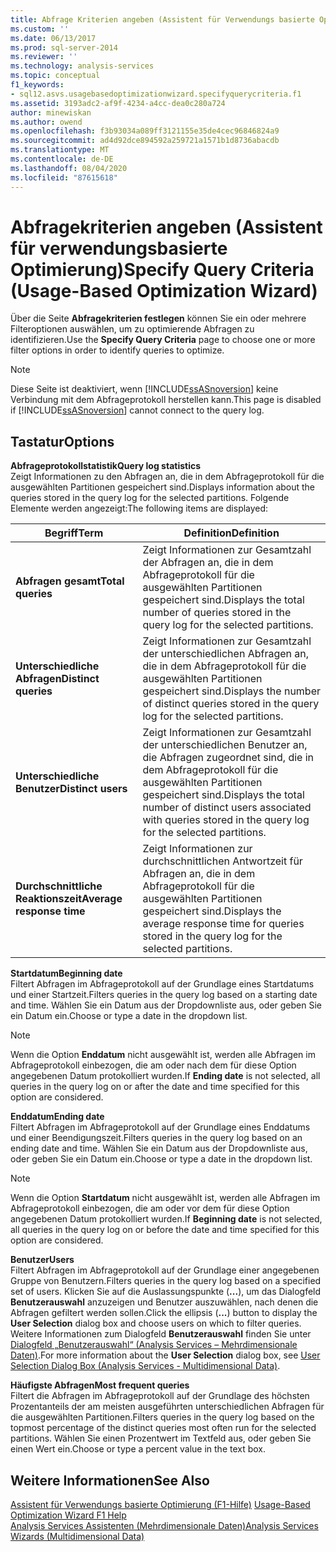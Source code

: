 ```yaml
---
title: Abfrage Kriterien angeben (Assistent für Verwendungs basierte Optimierung) | Microsoft-Dokumentation
ms.custom: ''
ms.date: 06/13/2017
ms.prod: sql-server-2014
ms.reviewer: ''
ms.technology: analysis-services
ms.topic: conceptual
f1_keywords:
- sql12.asvs.usagebasedoptimizationwizard.specifyquerycriteria.f1
ms.assetid: 3193adc2-af9f-4234-a4cc-dea0c280a724
author: minewiskan
ms.author: owend
ms.openlocfilehash: f3b93034a089ff3121155e35de4cec96846824a9
ms.sourcegitcommit: ad4d92dce894592a259721a1571b1d8736abacdb
ms.translationtype: MT
ms.contentlocale: de-DE
ms.lasthandoff: 08/04/2020
ms.locfileid: "87615618"
---
```

# <a name="specify-query-criteria-usage-based-optimization-wizard"></a><span data-ttu-id="c9e94-102">Abfragekriterien angeben (Assistent für verwendungsbasierte Optimierung)</span><span class="sxs-lookup"><span data-stu-id="c9e94-102">Specify Query Criteria (Usage-Based Optimization Wizard)</span></span>
  <span data-ttu-id="c9e94-103">Über die Seite **Abfragekriterien festlegen** können Sie ein oder mehrere Filteroptionen auswählen, um zu optimierende Abfragen zu identifizieren.</span><span class="sxs-lookup"><span data-stu-id="c9e94-103">Use the **Specify Query Criteria** page to choose one or more filter options in order to identify queries to optimize.</span></span>  
  
> [!NOTE]  
>  <span data-ttu-id="c9e94-104">Diese Seite ist deaktiviert, wenn [!INCLUDE[ssASnoversion](../includes/ssasnoversion-md.md)] keine Verbindung mit dem Abfrageprotokoll herstellen kann.</span><span class="sxs-lookup"><span data-stu-id="c9e94-104">This page is disabled if [!INCLUDE[ssASnoversion](../includes/ssasnoversion-md.md)] cannot connect to the query log.</span></span>  
  
## <a name="options"></a><span data-ttu-id="c9e94-105">Tastatur</span><span class="sxs-lookup"><span data-stu-id="c9e94-105">Options</span></span>  
 <span data-ttu-id="c9e94-106">**Abfrageprotokollstatistik**</span><span class="sxs-lookup"><span data-stu-id="c9e94-106">**Query log statistics**</span></span>  
 <span data-ttu-id="c9e94-107">Zeigt Informationen zu den Abfragen an, die in dem Abfrageprotokoll für die ausgewählten Partitionen gespeichert sind.</span><span class="sxs-lookup"><span data-stu-id="c9e94-107">Displays information about the queries stored in the query log for the selected partitions.</span></span> <span data-ttu-id="c9e94-108">Folgende Elemente werden angezeigt:</span><span class="sxs-lookup"><span data-stu-id="c9e94-108">The following items are displayed:</span></span>  
  
|<span data-ttu-id="c9e94-109">Begriff</span><span class="sxs-lookup"><span data-stu-id="c9e94-109">Term</span></span>|<span data-ttu-id="c9e94-110">Definition</span><span class="sxs-lookup"><span data-stu-id="c9e94-110">Definition</span></span>|  
|----------|----------------|  
|<span data-ttu-id="c9e94-111">**Abfragen gesamt**</span><span class="sxs-lookup"><span data-stu-id="c9e94-111">**Total queries**</span></span>|<span data-ttu-id="c9e94-112">Zeigt Informationen zur Gesamtzahl der Abfragen an, die in dem Abfrageprotokoll für die ausgewählten Partitionen gespeichert sind.</span><span class="sxs-lookup"><span data-stu-id="c9e94-112">Displays the total number of queries stored in the query log for the selected partitions.</span></span>|  
|<span data-ttu-id="c9e94-113">**Unterschiedliche Abfragen**</span><span class="sxs-lookup"><span data-stu-id="c9e94-113">**Distinct queries**</span></span>|<span data-ttu-id="c9e94-114">Zeigt Informationen zur Gesamtzahl der unterschiedlichen Abfragen an, die in dem Abfrageprotokoll für die ausgewählten Partitionen gespeichert sind.</span><span class="sxs-lookup"><span data-stu-id="c9e94-114">Displays the number of distinct queries stored in the query log for the selected partitions.</span></span>|  
|<span data-ttu-id="c9e94-115">**Unterschiedliche Benutzer**</span><span class="sxs-lookup"><span data-stu-id="c9e94-115">**Distinct users**</span></span>|<span data-ttu-id="c9e94-116">Zeigt Informationen zur Gesamtzahl der unterschiedlichen Benutzer an, die Abfragen zugeordnet sind, die in dem Abfrageprotokoll für die ausgewählten Partitionen gespeichert sind.</span><span class="sxs-lookup"><span data-stu-id="c9e94-116">Displays the total number of distinct users associated with queries stored in the query log for the selected partitions.</span></span>|  
|<span data-ttu-id="c9e94-117">**Durchschnittliche Reaktionszeit**</span><span class="sxs-lookup"><span data-stu-id="c9e94-117">**Average response time**</span></span>|<span data-ttu-id="c9e94-118">Zeigt Informationen zur durchschnittlichen Antwortzeit für Abfragen an, die in dem Abfrageprotokoll für die ausgewählten Partitionen gespeichert sind.</span><span class="sxs-lookup"><span data-stu-id="c9e94-118">Displays the average response time for queries stored in the query log for the selected partitions.</span></span>|  
  
 <span data-ttu-id="c9e94-119">**Startdatum**</span><span class="sxs-lookup"><span data-stu-id="c9e94-119">**Beginning date**</span></span>  
 <span data-ttu-id="c9e94-120">Filtert Abfragen im Abfrageprotokoll auf der Grundlage eines Startdatums und einer Startzeit.</span><span class="sxs-lookup"><span data-stu-id="c9e94-120">Filters queries in the query log based on a starting date and time.</span></span> <span data-ttu-id="c9e94-121">Wählen Sie ein Datum aus der Dropdownliste aus, oder geben Sie ein Datum ein.</span><span class="sxs-lookup"><span data-stu-id="c9e94-121">Choose or type a date in the dropdown list.</span></span>  
  
> [!NOTE]  
>  <span data-ttu-id="c9e94-122"> Wenn die Option **Enddatum** nicht ausgewählt ist, werden alle Abfragen im Abfrageprotokoll einbezogen, die am oder nach dem für diese Option angegebenen Datum protokolliert wurden.</span><span class="sxs-lookup"><span data-stu-id="c9e94-122">If **Ending date** is not selected, all queries in the query log on or after the date and time specified for this option are considered.</span></span>  
  
 <span data-ttu-id="c9e94-123">**Enddatum**</span><span class="sxs-lookup"><span data-stu-id="c9e94-123">**Ending date**</span></span>  
 <span data-ttu-id="c9e94-124">Filtert Abfragen im Abfrageprotokoll auf der Grundlage eines Enddatums und einer Beendigungszeit.</span><span class="sxs-lookup"><span data-stu-id="c9e94-124">Filters queries in the query log based on an ending date and time.</span></span> <span data-ttu-id="c9e94-125">Wählen Sie ein Datum aus der Dropdownliste aus, oder geben Sie ein Datum ein.</span><span class="sxs-lookup"><span data-stu-id="c9e94-125">Choose or type a date in the dropdown list.</span></span>  
  
> [!NOTE]  
>  <span data-ttu-id="c9e94-126"> Wenn die Option **Startdatum** nicht ausgewählt ist, werden alle Abfragen im Abfrageprotokoll einbezogen, die am oder vor dem für diese Option angegebenen Datum protokolliert wurden.</span><span class="sxs-lookup"><span data-stu-id="c9e94-126">If **Beginning date** is not selected, all queries in the query log on or before the date and time specified for this option are considered.</span></span>  
  
 <span data-ttu-id="c9e94-127">**Benutzer**</span><span class="sxs-lookup"><span data-stu-id="c9e94-127">**Users**</span></span>  
 <span data-ttu-id="c9e94-128">Filtert Abfragen im Abfrageprotokoll auf der Grundlage einer angegebenen Gruppe von Benutzern.</span><span class="sxs-lookup"><span data-stu-id="c9e94-128">Filters queries in the query log based on a specified set of users.</span></span> <span data-ttu-id="c9e94-129">Klicken Sie auf die Auslassungspunkte (**...**), um das Dialogfeld **Benutzerauswahl** anzuzeigen und Benutzer auszuwählen, nach denen die Abfragen gefiltert werden sollen.</span><span class="sxs-lookup"><span data-stu-id="c9e94-129">Click the ellipsis (**...**) button to display the **User Selection** dialog box and choose users on which to filter queries.</span></span> <span data-ttu-id="c9e94-130">Weitere Informationen zum Dialogfeld **Benutzerauswahl** finden Sie unter [Dialogfeld „Benutzerauswahl“ &#40;Analysis Services – Mehrdimensionale Daten&#41;](user-selection-dialog-box-analysis-services-multidimensional-data.md).</span><span class="sxs-lookup"><span data-stu-id="c9e94-130">For more information about the **User Selection** dialog box, see [User Selection Dialog Box &#40;Analysis Services - Multidimensional Data&#41;](user-selection-dialog-box-analysis-services-multidimensional-data.md).</span></span>  
  
 <span data-ttu-id="c9e94-131">**Häufigste Abfragen**</span><span class="sxs-lookup"><span data-stu-id="c9e94-131">**Most frequent queries**</span></span>  
 <span data-ttu-id="c9e94-132">Filtert die Abfragen im Abfrageprotokoll auf der Grundlage des höchsten Prozentanteils der am meisten ausgeführten unterschiedlichen Abfragen für die ausgewählten Partitionen.</span><span class="sxs-lookup"><span data-stu-id="c9e94-132">Filters queries in the query log based on the topmost percentage of the distinct queries most often run for the selected partitions.</span></span> <span data-ttu-id="c9e94-133">Wählen Sie einen Prozentwert im Textfeld aus, oder geben Sie einen Wert ein.</span><span class="sxs-lookup"><span data-stu-id="c9e94-133">Choose or type a percent value in the text box.</span></span>  
  
## <a name="see-also"></a><span data-ttu-id="c9e94-134">Weitere Informationen</span><span class="sxs-lookup"><span data-stu-id="c9e94-134">See Also</span></span>  
 <span data-ttu-id="c9e94-135">[Assistent für Verwendungs basierte Optimierung (F1-Hilfe)](usage-based-optimization-wizard-f1-help.md) </span><span class="sxs-lookup"><span data-stu-id="c9e94-135">[Usage-Based Optimization Wizard F1 Help](usage-based-optimization-wizard-f1-help.md) </span></span>  
 [<span data-ttu-id="c9e94-136">Analysis Services Assistenten &#40;Mehrdimensionale Daten&#41;</span><span class="sxs-lookup"><span data-stu-id="c9e94-136">Analysis Services Wizards &#40;Multidimensional Data&#41;</span></span>](analysis-services-wizards-multidimensional-data.md)  
  
  
